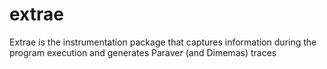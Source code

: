 # extrae
Extrae is the instrumentation package that captures information during the program execution and generates Paraver (and Dimemas) traces
